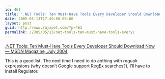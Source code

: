 ```yaml
---
id: 461
title: '.NET Tools: Ten Must-Have Tools Every Developer Should Download Now &#8212; MSDN Magazine, July 2004'
date: 2005-05-13T17:40:00-05:00
layout: post
guid: http://www.rajapet.com/?p=461
permalink: /2005/05/13/net-tools-ten-must-have-tools-every/
---
```

[.NET Tools: Ten Must-Have Tools Every Developer Should Download Now &#8212; MSDN Magazine, July 2004](http://msdn.microsoft.com/msdnmag/issues/04/07/MustHaveTools/default.aspx)

This is a good list. The next time I need to do anthing with regualr expressions (why doesn&#8217;t Google support RegEx searches?), I&#8217;ll have to install Regulator.